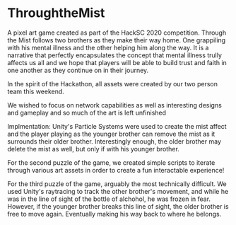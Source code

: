 # ThroughtheMist
A pixel art game created as part of the HackSC 2020 competition.
Through the Mist follows two brothers as they make their way home. One grappiling with his mental illness and the other
helping him along the way. It is a narrative that perfectly encapsulates the concept that mental illness trully affects us all
and we hope that players will be able to build trust and faith in one another as they continue on in their journey. 

In the spirit of the Hackathon, all assets were created by our two person team this weekend. 

We wished to focus on network capabilities as well as interesting designs and gameplay and so much of the art is left unfinished

Implmentation: 
Unity's Particle Systems were used to create the mist affect and the player playing as the younger brother can remove the mist as it surrounds their older brother. Interestingly enough, the older brother may delete the mist as well, but only if with his younger brother. 

For the second puzzle of the game, we created simple scripts to iterate through various art assets in order to create a fun interactable experience!

For the third puzzle of the game, arguably the most technically difficult. We used Unity's raytracing to track the other brother's movement, and while he was in the line of sight of the bottle of alchohol, he was frozen in fear. However, if the younger brother breaks this line of sight, the older brother is free to move again. Eventually making his way back to where he belongs. 


